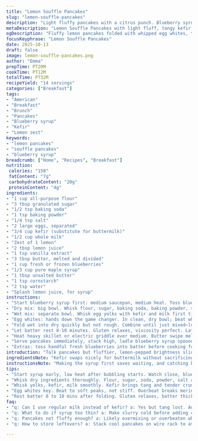 ```yaml
---
title: "Lemon Souffle Pancakes"
slug: "lemon-souffle-pancakes"
description: "Light fluffy pancakes with a citrus punch. Blueberry syrup thickened with cornstarch, sweetened with real maple syrup and a touch of butter. Egg whites whipped to soft peaks fold gently for airiness. Buttermilk swapped for kefir for tang and tender crumb. Resting the batter lets gluten relax, pancakes cook golden brown. Blueberry syrup simmers bubbling gently—watch that boil or it overflows. Lemon juice adds brightness to syrup and batter alike. Butter sizzling in pan signals ready heat, batter bubbles before flip. Pancakes pile high, syrup drizzled, sticky-sweet tang mingling with lemon zing. A touch of vanilla warms under bright citrus notes. Real cooks know beating egg whites right changes game. Toss fresh blueberries in batter if you like, or just spoon syrup. Makes a stack around 14 pancakes, timer only rough guide, watch the signs. Great for weekend brunch or lazy mornings with friends."
metaDescription: "Lemon Souffle Pancakes with light fluff, tangy kefir, blueberry syrup thickened with cornstarch, and real maple syrup. Fluffy stacks with bright citrus zing."
ogDescription: "Fluffy lemon pancakes folded with whipped egg whites, tangy kefir, and topped with thick blueberry syrup. Zesty, airy, buttery. Weekend brunch calls."
focusKeyphrase: "Lemon Souffle Pancakes"
date: 2025-10-13
draft: false
image: lemon-souffle-pancakes.png
author: "Emma"
prepTime: PT20M
cookTime: PT12M
totalTime: PT32M
recipeYield: "14 servings"
categories: ["Breakfast"]
tags:
- "American"
- "Breakfast"
- "Brunch"
- "Pancakes"
- "Blueberry syrup"
- "Kefir"
- "Lemon zest"
keywords:
- "lemon pancakes"
- "souffle pancakes"
- "blueberry syrup"
breadcrumb: ["Home", "Recipes", "Breakfast"]
nutrition: 
 calories: "150"
 fatContent: "7g"
 carbohydrateContent: "20g"
 proteinContent: "4g"
ingredients:
- "1 cup all-purpose flour"
- "3 tbsp granulated sugar"
- "1/2 tsp baking soda"
- "1 tsp baking powder"
- "1/4 tsp salt"
- "2 large eggs, separated"
- "3/4 cup kefir (substitute for buttermilk)"
- "1/2 cup whole milk"
- "Zest of 1 lemon"
- "2 tbsp lemon juice"
- "1 tsp vanilla extract"
- "3 tbsp butter, melted and divided"
- "1 cup fresh or frozen blueberries"
- "1/3 cup pure maple syrup"
- "1 tbsp unsalted butter"
- "1 tsp cornstarch"
- "2 tsp water"
- "Splash lemon juice, for syrup"
instructions:
- "Start blueberry syrup first: medium saucepan, medium heat. Toss blueberries, maple syrup, butter in. Let bubble gently, watch closely; bubbling too hard means overflow. After about 6 minutes, small simmer starts, shiny berry skins popping. In separate small bowl whisk cornstarch with water until smooth slurry; pour into saucepan stirring steadily. This thickens syrup quicker without lumps. Squeeze lemon juice inside, swirl gently. Keep simmering lower heat until syrup clings thickly to back of spoon, maybe 3-4 minutes. Set aside off heat. Syrup thickens more as it cools. No maple? Use honey or agave, syrup thickens differently but still tasty."
- "Dry mix: big bowl. Whisk flour, sugar, baking soda, baking powder, salt together. No skips. These need to be evenly combined or pancakes rise weird, bubbles irregular. Baking soda and powder both give rise; got to balance the two. Salt enhances flavor but don’t overdo, it’s subtle."
- "Wet mix: separate bowl. Whisk egg yolks with kefir and milk first till smooth. Kefir swaps better than buttermilk if you have it, tangier, lighter crumb. Stir in lemon zest and juice, vanilla extract, and 2 tablespoons melted butter. Butter adds richness, imparts tender crumb, do not skip. Blend well, no lumps. The acidity of lemon brightens batter and balances sweetness early on."
- "Egg whites: hands down the game changer. In clean, dry bowl; beat whites with hand or stand mixer 'til soft peaks form, about 3 minutes. Not stiff peaks, not runny either. If overbeat, meringue breaks down and pancakes lose fluff."
- "Fold wet into dry quickly but not rough. Combine until just mixed—lumps okay. Then gently fold egg whites in small batches with wide spatula, slow, lifting and folding over. Keeps air bubbles intact. Don’t overmix or batter goes dense."
- "Let batter rest 8-10 minutes. Gluten relaxes, viscosity perfect. Later cooking smoother, pancakes lighter. Prepare your griddle and spatula. Find wire rack for pancakes to keep warm and prevent sogginess."
- "Heat heavy skillet or electric griddle over medium. Butter swipe melts and sizzles. Drop about 1/4 cup batter per pancake, spread a bit to even out surface but don’t flatten. Bubbles form on surface, edges dry and look set, timing per visual—about 1-2 minutes. Flip carefully, not too soon or it tears. Cook other side until golden brown spots appear, subtle crisping. Each batch needs butter dab between pancakes to keep surface slick and avoid sticking."
- "Serve pancakes immediately, stack high, ladle blueberry syrup spooned over in sticky puddles. Sweet, tart, buttery combo with lemon zing lingers. Leftover syrup reheats gently—not boil, just warm and pourable."
- "Extras: toss handful fresh blueberries into batter before cooking for surprise bursts inside pancakes. If no cornstarch, reduce syrup liquid and simmer longer but risk grainy syrup. Using regular milk instead of kefir or buttermilk changes tang but still works fine. Overmixing batter makes dense pancakes; patience and gentle folding key. Watch heat closely to avoid burnt bottoms or raw middles. Resting batter can be skipped if rushed but noticeably improves texture."
introduction: "Talk pancakes but fluffier, lemon-pepped brightness sliding through batter, that citrus aroma hitting first stir. Blueberry syrup thickened and glossy like jewel glaze, maple sweetness rounding edges with butter richness. Egg whites beaten just right, soft peaks not overkill, whispering air into mix. Kefir in place of buttermilk, some tang and deep crumb texture learned from trial. Still, syrup bubbling loud warns you: pay attention or face mess. Pancakes flip when bubbles show tiny openings, edges drying lazy but telling. Stack 'em and drown in syrup, lips sticky, tongue zinged. Could add blueberries in batter —sometimes I —but syrup alone’s enough punch. Around 14 pancakes, estimates loose, eyes sharper than clock. Weekend breakfast or kitchen solace. Seasoned hands know mixing and resting separate plumpy pancakes from bricks."
ingredientsNote: "Kefir swaps nicely for buttermilk without sacrificing tang; if no kefir, regular milk with 1 tsp vinegar or lemon juice works okay but not quite the same. Maple syrup is preferred sweetener for syrup; honey is acceptable but changes flavor profile and syrup thickness. Butter critical fat for tenderness; margarine or oil can be used but flavor swaps. Cornstarch thickens syrup smoothly; if missing, reduce liquids and simmer longer but risk clumps or graininess. Fresh lemons for juice and zest brighten batter and syrup—don’t skip for flatness. Egg whites beaten just right; over- or under-whipping ruins airy lift. Dry ingredients need even mix to ensure consistent rise; use sieve if lumpy flour appears. Salt balances sweetness but don’t overdo or pancake tastes salty. Blueberries fresh or frozen fine; frozen can release more liquid so adjust syrup simmer time."
instructionsNote: "Making the syrup first saves waiting, and catching bubbling signals when to slow heat or you'll have boil-over disaster. Stirring cornstarch slurry in cold prevents lumps, avoid dumping dry powder directly. Folding egg whites gently keeps air bubbles; impatient mixing crushes fluff. Letting batter rest lets flour hydrate evenly and gluten relax; pancakes cook more tender and prevent toughness. Visual queues trump timers—watch bubble formation and edge dryness to flip pancakes. Heat controlled medium, not too hot or outsides burn raw insides. Butter on griddle sizzles loud when ready; skim butter between batches prevents sticking but avoid excess or pancakes fry greasy. Serve soon or rack cool pancakes; stacking hot pancakes traps steam and sogs crust. Use spatula with flat edge and thin profile for clean flips avoiding pancake tears. Check syrup thickness by spoon test—if it coats and drips slowly, done."
tips:
- "Start syrup early, low heat after bubbling starts. Watch close, blueberries pop skins then whisk in cornstarch slurry cold. Thickens quick without lumps. Lemon juice added last brightens, simmer just few mins more. No maple? Honey or agave works but syrup thinner or flavor shifts. Prevent boil-over by lowering heat soon as bubbling loud."
- "Whisk dry ingredients thoroughly. Flour, sugar, soda, powder, salt all need to be mixed evenly. Any clumps or uneven rise shows in texture. Use sieve if flour lumps. Salt subtle, don’t overdo or pancakes get salty. Both soda and powder needed for proper rise, balance matters. Skip careful dry mix and get heavy dense pancakes."
- "Whisk yolks, kefir, milk smoothly. Kefir brings tang and tender crumb versus buttermilk. Stir in zest, juice, vanilla, melted butter for richness and zing. Butter fat critical here. Acid from lemon juice cuts sweetness early on, helps batter brightness. Blend all until smooth no lumps before folding egg whites."
- "Egg whites key. Beat to soft peaks, not stiff. Overbeat breaks meringue, pancakes lose fluff. Underbeat means dense. Takes about 3 mins electric mixer. Clean dry bowl only, no fat or yolk traces. Fold whites gently in batches with wide spatula slow lifts, preserves air pockets."
- "Rest batter 8 to 10 mins after folding. Gluten relaxes, batter thickens slightly, cooks more tender. Heat griddle medium, butter swipe tests hot enough—sizzles loudly then crackles. Ladle 1/4 cup batter; bubbles form edges dry before flipping carefully. Butter dab between pancakes avoids sticking but not too much or greasy. Visual cues over timers."
faq:
- "q: Can I use regular milk instead of kefir? a: Yes but tang lost. Add teaspoon vinegar or lemon juice to milk for acidity, let sit 5 mins. Changes batter texture slightly, less tender crumb but okay. Kefir best if possible."
- "q: What to do if syrup too thin? a: Make slurry cold before adding cornstarch, stir long. If no cornstarch, reduce liquid, simmer longer but risk grainy texture. Avoid dumping dry starch or lumps form. Keep heat low to prevent syrup scorching or separation."
- "q: Pancakes not fluffy enough? a: Likely overmixing or overbeaten whites. Fold whites carefully, no rough mixing. Under or over-whipping meringue ruins lift. Also check heat—not too hot or batter cooks uneven. Resting batter helps too for lighter fluff."
- "q: How to store leftovers? a: Stack cool pancakes on wire rack to avoid soggy crusts. Wrap airtight, refrigerate up to 2 days. Reheat in oven or toaster oven to restore crisp edges, microwave makes soggy. Blueberry syrup store separate in fridge, warm gently before use."

---
```

